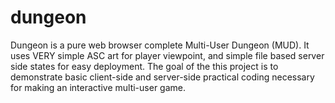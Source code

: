 # dungeon
Dungeon is a pure web browser complete Multi-User Dungeon (MUD).  It uses VERY simple ASC art for player viewpoint, and simple file based server side states for easy deployment.  The goal of the this project is to demonstrate basic client-side and server-side practical coding necessary for making an interactive multi-user game.
